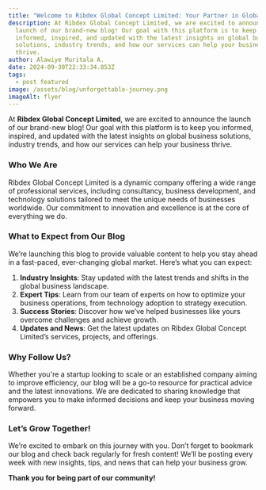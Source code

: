 ```yaml
---
title: "Welcome to Ribdex Global Concept Limited: Your Partner in Global Solutions"
description: At Ribdex Global Concept Limited, we are excited to announce the
  launch of our brand-new blog! Our goal with this platform is to keep you
  informed, inspired, and updated with the latest insights on global business
  solutions, industry trends, and how our services can help your business
  thrive.
author: Alawiye Muritala A.
date: 2024-09-30T22:33:34.853Z
tags:
  - post featured
image: /assets/blog/unforgettable-journey.png
imageAlt: flyer
---
```





At **Ribdex Global Concept Limited**, we are excited to announce the launch of our brand-new blog! Our goal with this platform is to keep you informed, inspired, and updated with the latest insights on global business solutions, industry trends, and how our services can help your business thrive.

### Who We Are
Ribdex Global Concept Limited is a dynamic company offering a wide range of professional services, including consultancy, business development, and technology solutions tailored to meet the unique needs of businesses worldwide. Our commitment to innovation and excellence is at the core of everything we do.

### What to Expect from Our Blog
We’re launching this blog to provide valuable content to help you stay ahead in a fast-paced, ever-changing global market. Here’s what you can expect:
1. **Industry Insights**: Stay updated with the latest trends and shifts in the global business landscape.
2. **Expert Tips**: Learn from our team of experts on how to optimize your business operations, from technology adoption to strategy execution.
3. **Success Stories**: Discover how we’ve helped businesses like yours overcome challenges and achieve growth.
4. **Updates and News**: Get the latest updates on Ribdex Global Concept Limited’s services, projects, and offerings.

### Why Follow Us?
Whether you're a startup looking to scale or an established company aiming to improve efficiency, our blog will be a go-to resource for practical advice and the latest innovations. We are dedicated to sharing knowledge that empowers you to make informed decisions and keep your business moving forward.

### Let’s Grow Together!
We’re excited to embark on this journey with you. Don’t forget to bookmark our blog and check back regularly for fresh content! We’ll be posting every week with new insights, tips, and news that can help your business grow.

**Thank you for being part of our community!**